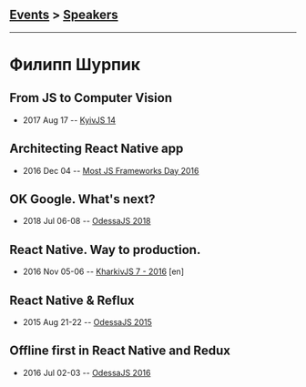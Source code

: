 ## [Events](../README.md) > [Speakers](../speakers.md)
---

# Филипп Шурпик

## From JS to Computer Vision
- 2017 Aug 17 -- [KyivJS 14](https://www.youtube.com/watch?v=SJ5bBP6L_AU)    
## Architecting React Native app
- 2016 Dec 04 -- [Most JS Frameworks Day 2016](https://frameworksdays.com/event/most-js-fwdays-2016/review/architecting-react-native-app)    
## OK Google. What&#39;s next?
- 2018 Jul 06-08 -- [OdessaJS 2018](https://youtu.be/ABYnHK8h7VQ)    
## React Native. Way to production.
- 2016 Nov 05-06 -- [KharkivJS 7 - 2016](https://www.youtube.com/watch?v=b88ySmEwoG0) [en]   
## React Native &amp; Reflux
- 2015 Aug 21-22 -- [OdessaJS 2015](https://youtu.be/sR2cwJXNNq4)    
## Offline first in React Native and Redux
- 2016 Jul 02-03 -- [OdessaJS 2016](https://youtu.be/SSt_9HxVHf0)    
